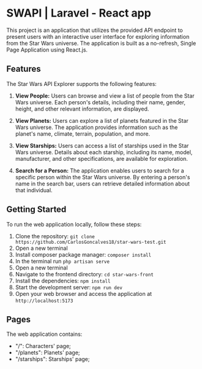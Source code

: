 # SWAPI | Laravel - React app 

This project is an application that utilizes the provided API endpoint to present users with an interactive user interface for exploring information from the Star Wars universe. The application is built as a no-refresh, Single Page Application using React.js.

## Features

The Star Wars API Explorer supports the following features:

1. **View People:** Users can browse and view a list of people from the Star Wars universe. Each person's details, including their name, gender, height, and other relevant information, are displayed.

2. **View Planets:** Users can explore a list of planets featured in the Star Wars universe. The application provides information such as the planet's name, climate, terrain, population, and more.

3. **View Starships:** Users can access a list of starships used in the Star Wars universe. Details about each starship, including its name, model, manufacturer, and other specifications, are available for exploration.

4. **Search for a Person:** The application enables users to search for a specific person within the Star Wars universe. By entering a person's name in the search bar, users can retrieve detailed information about that individual.

## Getting Started 

To run the web application locally, follow these steps:

1. Clone the repository: `git clone https://github.com/CarlosGoncalves18/star-wars-test.git`
2. Open a new terminal 
3. Install composer package manager: `composer install`
4. In the terminal run `php artisan serve` 
5. Open a new terminal 
6. Navigate to the frontend directory: `cd star-wars-front`
7. Install the dependencies: `npm install`
8. Start the development server: `npm run dev`
9. Open your web browser and access the application at `http://localhost:5173`
   
## Pages
The web application contains:

* "/": Characters' page;
* "/planets": Planets' page;
* "/starships": Starships' page;

